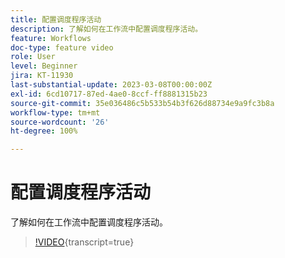 ```yaml
---
title: 配置调度程序活动
description: 了解如何在工作流中配置调度程序活动。
feature: Workflows
doc-type: feature video
role: User
level: Beginner
jira: KT-11930
last-substantial-update: 2023-03-08T00:00:00Z
exl-id: 6cd10717-87ed-4ae0-8ccf-ff8881315b23
source-git-commit: 35e036486c5b533b54b3f626d88734e9a9fc3b8a
workflow-type: tm+mt
source-wordcount: '26'
ht-degree: 100%

---
```


# 配置调度程序活动

了解如何在工作流中配置调度程序活动。

>[!VIDEO](https://video.tv.adobe.com/v/3416037?quality=12&learn=on){transcript=true}
